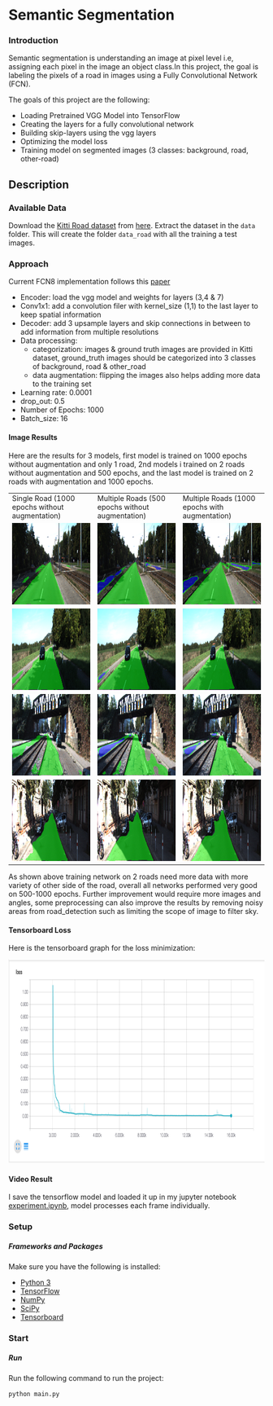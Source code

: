 # Semantic Segmentation
### Introduction

Semantic segmentation is understanding an image at pixel level i.e, assigning each pixel in the image an object class.In this project, the goal is labeling the pixels of a road in images using a Fully Convolutional Network (FCN).

The goals of this project are the following:

 * Loading Pretrained VGG Model into TensorFlow
 * Creating the layers for a fully convolutional network
 * Building skip-layers using the vgg layers
 * Optimizing the model loss
 * Training model on segmented images (3 classes: background, road, other-road)

## Description

### Available Data

Download the [Kitti Road dataset](http://www.cvlibs.net/datasets/kitti/eval_road.php) from [here](http://www.cvlibs.net/download.php?file=data_road.zip).  Extract the dataset in the `data` folder.  This will create the folder `data_road` with all the training a test images.

### Approach

Current FCN8 implementation follows this [paper](https://people.eecs.berkeley.edu/~jonlong/long_shelhamer_fcn.pdf)

* Encoder: load the vgg model and weights for layers (3,4 & 7)
* Conv1x1: add a convolution filer with kernel_size (1,1) to the last layer to keep spatial information
* Decoder: add 3 upsample layers and skip connections in between to add information from multiple resolutions
* Data processing: 
  * categorization: images & ground truth images are provided in Kitti dataset, ground_truth images should be categorized into 3 classes of background, road & other_road
  * data augmentation: flipping the images also helps adding more data to the training set
* Learning rate: 0.0001
* drop_out: 0.5
* Number of Epochs: 1000
* Batch_size: 16

#### Image Results

Here are the results for 3 models, first model is trained on 1000 epochs without augmentation and only 1 road, 2nd models i trained on 2 roads without augmentation and 500 epochs, and the last model is trained on 2 roads with augmentation and 1000 epochs.

 <table style="width:100%">
  <tr>
    <td>Single Road (1000 epochs without augmentation)</td>
    <td>Multiple Roads (500 epochs without augmentation)</td>
    <td>Multiple Roads (1000 epochs with augmentation)</td>
  </tr>
  <tr>
    <td><img src="./runs/single_road_1000_epochs/um_000001.png"height="160"/></td>
    <td><img src="./runs/multi_road_500_epochs/um_000001.png"  height="160"/></td>
    <td><img src="./runs/final_version/um_000001.png" height="160"/></td>
  </tr>
  <tr>
    <td><img src="./runs/single_road_1000_epochs/um_000044.png"  height="160"/></td>
    <td><img src="./runs/multi_road_500_epochs/um_000044.png" height="160"/></td>
    <td><img src="./runs/final_version/um_000044.png" height="160"/></td>
  </tr>
  <tr>
    <td><img src="./runs/single_road_1000_epochs/umm_000068.png" height="160"/></td>
    <td><img src="./runs/multi_road_500_epochs/umm_000068.png"  height="160"/></td>
    <td><img src="./runs/final_version/umm_000068.png"  height="160"/></td>
  </tr>
   <tr>
    <td><img src="./runs/single_road_1000_epochs/uu_000098.png" height="160"/></td>
    <td><img src="./runs/multi_road_500_epochs/uu_000098.png"  height="160"/></td>
    <td><img src="./runs/final_version/uu_000098.png"  height="160"/></td>
  </tr>
</table>

As shown above training network on 2 roads need more data with more variety of other side of the road, overall all networks performed very good on 500-1000 epochs. Further improvement would require more images and angles, some preprocessing can also improve the results by removing noisy areas from road_detection such as limiting the scope of image to filter sky.

#### Tensorboard Loss

Here is the tensorboard graph for the loss minimization:

<img src="./tensorboard.png"  width="600" height="400"/>

#### Video Result

I save the tensorflow model and loaded it up in my jupyter notebook [experiment.ipynb](https://github.com/chocolateHszd/Semantic-Segmentation/blob/master/experiment.ipynb), model processes each frame individually.

[video output]:(./video/output.mp4)



### Setup
##### Frameworks and Packages
Make sure you have the following is installed:
 - [Python 3](https://www.python.org/)
 - [TensorFlow](https://www.tensorflow.org/)
 - [NumPy](http://www.numpy.org/)
 - [SciPy](https://www.scipy.org/)
 - [Tensorboard](https://www.tensorflow.org/get_started/graph_viz)

### Start

##### Run
Run the following command to run the project:
```
python main.py
```
